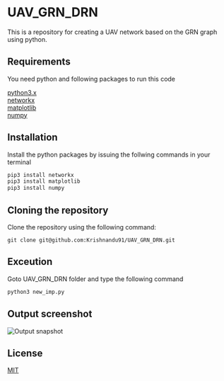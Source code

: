 # UAV_GRN_DRN

This is a repository for creating a UAV network based on the GRN graph using python.

## Requirements

You need python and following packages to run this code  

[python3.x](https://www.python.org/downloads/)  
[networkx](https://networkx.github.io/)  
[matplotlib](https://matplotlib.org/)  
[numpy](https://numpy.org/)

## Installation

Install the python packages by issuing the follwing commands in your terminal  

``` bash
pip3 install networkx
pip3 install matplotlib
pip3 install numpy
```

## Cloning the repository

Clone the repository using the following command:

``` git
git clone git@github.com:Krishnandu91/UAV_GRN_DRN.git
```

## Exceution

Goto UAV_GRN_DRN folder and type the following command  

``` bash
python3 new_imp.py
```
##  Output screenshot
![Output snapshot](/fig1.png)

## License

[MIT](https://opensource.org/licenses/MIT)
